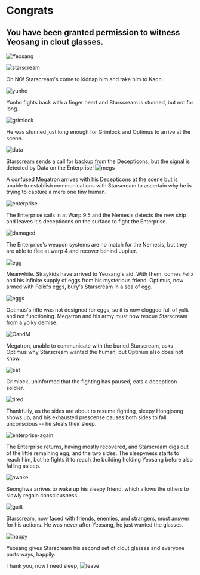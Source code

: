 # Congrats 
## You have been granted permission to witness Yeosang in clout glasses.
![Yeosang](yeosang-glasses.jpg)

![starscream](starscream.jpg)

Oh NO! Starscream's come to kidnap him and take him to Kaon.

![yunho](yunho.jpg) 

Yunho fights back with a finger heart and Starscream is stunned, but not for long.

![grimlock](grimlock-optimus.jpg)

He was stunned just long enough for Grimlock and Optimus to arrive at the scene.

![data](data.jpg)

Starscream sends a call for backup from the Decepticons, but the signal is detected by Data on the Enterprise!
![megs](confused-megs.png)

A confused Megatron arrives with his Decepticons at the scene but is unable to establish communications with Starscream to ascertain why he is trying to capture a mere one tiny human.

![enterprise](enterprise.jfif)

The Enterprise sails in at Warp 9.5 and the Nemesis detects the new ship and leaves it's decepticons on the surface to fight the Enterprise.

![damaged](enterprise-damaged.jfif)

The Enterprise's weapon systems are no match for the Nemesis, but they are able to flee at warp 4 and recover behind Jupiter.

![egg](felix-egg.jpg)

Meanwhile. Straykids have arrived to Yeosang's aid. With them, comes Felix and his infinite supply of eggs from his mysterious friend. Optimus, now armed with Felix's eggs, bury's Starscream in a sea of egg.


![eggs](eggs.jfif)

 Optimus's rifle was not designed for eggs, so it is now clogged full of yolk and not functioning. Megatron and his army must now rescue Starscream from a yolky demise.

 ![OandM](optimus-megatron.jfif)
 
 Megatron, unable to communicate with the buried Starscream, asks Optimus why Starscream wanted the human, but Optimus also does not know.

 ![eat](hungry.jfif)
 
 Grimlock, uninformed that the fighting has paused, eats a decepticon soldier.

 ![tired](tired.jfif)
 
 Thankfully, as the sides are about to resume fighting, sleepy Hongjoong shows up, and his exhausted prescense causes both sides to fall unconscious -- he steals their sleep.

 ![enterprise-again](enterprise-2.jfif)
 
 The Enterprise returns, having mostly recovered, and Starscream digs out of the little remaining egg, and the two sides. The sleepyness starts to reach him, but he fights it to reach the building holding Yeosang before also falling asleep.

 ![awake](wake-up.gif)
 
 Seonghwa arrives to wake up his sleepy friend, which allows the others to slowly regain consciousness.

 ![guilt](guilty.jfif)

Starscream, now faced with friends, enemies, and strangers, must answer for his actions.
He was never after Yeosang, he just wanted the glasses.

![happy](starscream-glasses.png)

Yeosang gives Starscream his second set of clout glasses and everyone parts ways, happily.

Thank you, now I need sleep, 
![leave](please-leave.jpg)